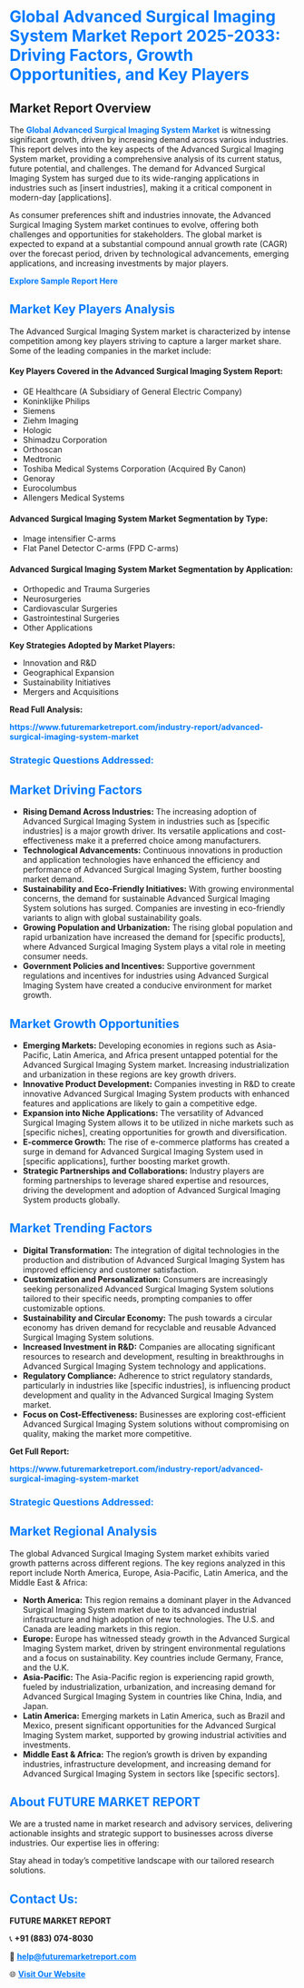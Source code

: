 <h1 style="color: #007BFF;">Global Advanced Surgical Imaging System Market Report 2025-2033: Driving Factors, Growth Opportunities, and Key Players</h1>

<section id="overview">
<h2>Market Report Overview</h2>
<p>The <a href="https://www.futuremarketreport.com/industry-report/advanced-surgical-imaging-system-market" style="color: #007BFF; text-decoration: none;"><strong>Global Advanced Surgical Imaging System Market</strong></a> is witnessing significant growth, driven by increasing demand across various industries. This report delves into the key aspects of the Advanced Surgical Imaging System market, providing a comprehensive analysis of its current status, future potential, and challenges. The demand for Advanced Surgical Imaging System has surged due to its wide-ranging applications in industries such as [insert industries], making it a critical component in modern-day [applications].</p>
<p>As consumer preferences shift and industries innovate, the Advanced Surgical Imaging System market continues to evolve, offering both challenges and opportunities for stakeholders. The global market is expected to expand at a substantial compound annual growth rate (CAGR) over the forecast period, driven by technological advancements, emerging applications, and increasing investments by major players.</p>
</section>

<section id="overview">
<p><a href="https://www.futuremarketreport.com/request-sample/reportId=57972" style="color: #007BFF; text-decoration: none;"><strong>Explore Sample Report Here</strong></a></p>
</section>

<section id="key-players">
<h2 style="color: #007BFF;">Market Key Players Analysis</h2>
<p>The Advanced Surgical Imaging System market is characterized by intense competition among key players striving to capture a larger market share. Some of the leading companies in the market include:</p>
<h4>Key Players Covered in the Advanced Surgical Imaging System Report:</h4>
<ul><li>GE Healthcare (A Subsidiary of General Electric Company)</li><li>Koninklijke Philips</li><li>Siemens</li><li>Ziehm Imaging</li><li>Hologic</li><li>Shimadzu Corporation</li><li>Orthoscan</li><li>Medtronic</li><li>Toshiba Medical Systems Corporation (Acquired By Canon)</li><li>Genoray</li><li>Eurocolumbus</li><li>Allengers Medical Systems</li></ul>
<h4>Advanced Surgical Imaging System Market Segmentation by Type:</h4>
<ul><li>Image intensifier C-arms</li><li>Flat Panel Detector C-arms (FPD C-arms)</li></ul>

<h4>Advanced Surgical Imaging System Market Segmentation by Application:</h4>
<ul><li>Orthopedic and Trauma Surgeries</li><li>Neurosurgeries</li><li>Cardiovascular Surgeries</li><li>Gastrointestinal Surgeries</li><li>Other Applications</li></ul>
<p><strong>Key Strategies Adopted by Market Players:</strong></p>
<ul>
<li>Innovation and R&D</li>
<li>Geographical Expansion</li>
<li>Sustainability Initiatives</li>
<li>Mergers and Acquisitions</li>
</ul>
</section>

<section>
<p><strong>Read Full Analysis: </strong></p><a href="https://www.futuremarketreport.com/industry-report/advanced-surgical-imaging-system-market" style="color: #007BFF; text-decoration: none;"><strong>https://www.futuremarketreport.com/industry-report/advanced-surgical-imaging-system-market</strong></a>
<h3 style="color: #007BFF;">Strategic Questions Addressed:</h3>
</section>

<section id="driving-factors">
<h2 style="color: #007BFF;">Market Driving Factors</h2>
<ul>
<li><strong>Rising Demand Across Industries:</strong> The increasing adoption of Advanced Surgical Imaging System in industries such as [specific industries] is a major growth driver. Its versatile applications and cost-effectiveness make it a preferred choice among manufacturers.</li>
<li><strong>Technological Advancements:</strong> Continuous innovations in production and application technologies have enhanced the efficiency and performance of Advanced Surgical Imaging System, further boosting market demand.</li>
<li><strong>Sustainability and Eco-Friendly Initiatives:</strong> With growing environmental concerns, the demand for sustainable Advanced Surgical Imaging System solutions has surged. Companies are investing in eco-friendly variants to align with global sustainability goals.</li>
<li><strong>Growing Population and Urbanization:</strong> The rising global population and rapid urbanization have increased the demand for [specific products], where Advanced Surgical Imaging System plays a vital role in meeting consumer needs.</li>
<li><strong>Government Policies and Incentives:</strong> Supportive government regulations and incentives for industries using Advanced Surgical Imaging System have created a conducive environment for market growth.</li>
</ul>
</section>

<section id="growth-opportunities">
<h2 style="color: #007BFF;">Market Growth Opportunities</h2>
<ul>
<li><strong>Emerging Markets:</strong> Developing economies in regions such as Asia-Pacific, Latin America, and Africa present untapped potential for the Advanced Surgical Imaging System market. Increasing industrialization and urbanization in these regions are key growth drivers.</li>
<li><strong>Innovative Product Development:</strong> Companies investing in R&D to create innovative Advanced Surgical Imaging System products with enhanced features and applications are likely to gain a competitive edge.</li>
<li><strong>Expansion into Niche Applications:</strong> The versatility of Advanced Surgical Imaging System allows it to be utilized in niche markets such as [specific niches], creating opportunities for growth and diversification.</li>
<li><strong>E-commerce Growth:</strong> The rise of e-commerce platforms has created a surge in demand for Advanced Surgical Imaging System used in [specific applications], further boosting market growth.</li>
<li><strong>Strategic Partnerships and Collaborations:</strong> Industry players are forming partnerships to leverage shared expertise and resources, driving the development and adoption of Advanced Surgical Imaging System products globally.</li>
</ul>
</section>

<section id="trending-factors">
<h2 style="color: #007BFF;">Market Trending Factors</h2>
<ul>
<li><strong>Digital Transformation:</strong> The integration of digital technologies in the production and distribution of Advanced Surgical Imaging System has improved efficiency and customer satisfaction.</li>
<li><strong>Customization and Personalization:</strong> Consumers are increasingly seeking personalized Advanced Surgical Imaging System solutions tailored to their specific needs, prompting companies to offer customizable options.</li>
<li><strong>Sustainability and Circular Economy:</strong> The push towards a circular economy has driven demand for recyclable and reusable Advanced Surgical Imaging System solutions.</li>
<li><strong>Increased Investment in R&D:</strong> Companies are allocating significant resources to research and development, resulting in breakthroughs in Advanced Surgical Imaging System technology and applications.</li>
<li><strong>Regulatory Compliance:</strong> Adherence to strict regulatory standards, particularly in industries like [specific industries], is influencing product development and quality in the Advanced Surgical Imaging System market.</li>
<li><strong>Focus on Cost-Effectiveness:</strong> Businesses are exploring cost-efficient Advanced Surgical Imaging System solutions without compromising on quality, making the market more competitive.</li>
</ul>
</section>

<section>
<p><strong>Get Full Report: </strong></p><a href="https://www.futuremarketreport.com/industry-report/advanced-surgical-imaging-system-market" style="color: #007BFF; text-decoration: none;"><strong>https://www.futuremarketreport.com/industry-report/advanced-surgical-imaging-system-market</strong></a>
<h3 style="color: #007BFF;">Strategic Questions Addressed:</h3>
</section>


<section id="regional-analysis">
<h2 style="color: #007BFF;">Market Regional Analysis</h2>
<p>The global Advanced Surgical Imaging System market exhibits varied growth patterns across different regions. The key regions analyzed in this report include North America, Europe, Asia-Pacific, Latin America, and the Middle East & Africa:</p>
<ul>
<li><strong>North America:</strong> This region remains a dominant player in the Advanced Surgical Imaging System market due to its advanced industrial infrastructure and high adoption of new technologies. The U.S. and Canada are leading markets in this region.</li>
<li><strong>Europe:</strong> Europe has witnessed steady growth in the Advanced Surgical Imaging System market, driven by stringent environmental regulations and a focus on sustainability. Key countries include Germany, France, and the U.K.</li>
<li><strong>Asia-Pacific:</strong> The Asia-Pacific region is experiencing rapid growth, fueled by industrialization, urbanization, and increasing demand for Advanced Surgical Imaging System in countries like China, India, and Japan.</li>
<li><strong>Latin America:</strong> Emerging markets in Latin America, such as Brazil and Mexico, present significant opportunities for the Advanced Surgical Imaging System market, supported by growing industrial activities and investments.</li>
<li><strong>Middle East & Africa:</strong> The region’s growth is driven by expanding industries, infrastructure development, and increasing demand for Advanced Surgical Imaging System in sectors like [specific sectors].</li>
</ul>
</section>

<footer>
<h2 style="color: #007BFF;">About FUTURE MARKET REPORT</h2>
<p>We are a trusted name in market research and advisory services, delivering actionable insights and strategic support to businesses across diverse industries. Our expertise lies in offering:</p>

<p>Stay ahead in today’s competitive landscape with our tailored research solutions.</p>

<h2 style="color: #007BFF;">Contact Us:</h2>
<p><strong>FUTURE MARKET REPORT</strong></p>
<p>📞 <strong>+91 (883) 074-8030</strong></p>
<p>📧 <strong><a href="mailto:help@futuremarketreport.com" style="color: #007BFF;">help@futuremarketreport.com</a></strong></p>
<p>🌐 <strong><a href="https://www.futuremarketreport.com/" style="color: #007BFF;">Visit Our Website</a></strong></p>
</footer>